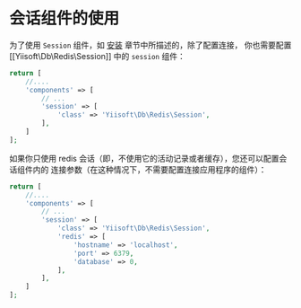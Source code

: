 会话组件的使用
===========================

为了使用 `Session` 组件，如 [安装](installation.md) 章节中所描述的，除了配置连接，
你也需要配置 [[Yiisoft\Db\Redis\Session]] 中的 `session` 组件：

```php
return [
    //....
    'components' => [
        // ...
        'session' => [
            'class' => 'Yiisoft\Db\Redis\Session',
        ],
    ]
];
```

如果你只使用 redis 会话（即，不使用它的活动记录或者缓存），您还可以配置会话组件内的
连接参数（在这种情况下，不需要配置连接应用程序的组件）：

```php
return [
    //....
    'components' => [
        // ...
        'session' => [
            'class' => 'Yiisoft\Db\Redis\Session',
            'redis' => [
                'hostname' => 'localhost',
                'port' => 6379,
                'database' => 0,
            ],
        ],
    ]
];
```
